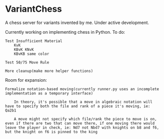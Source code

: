 # VariantChess
A chess server for variants invented by me. Under active development.

Currently working on implementing chess in Python. To do:

    Test Insufficient Material
        KvK
        KBvK KNvK
        KBvKB same color
    
    Test 50/75 Move Rule

    More cleanup(make more helper functions)
    
Room for expansion:

    Formalize notation-based moving(currently runner.py uses an incomplete implementation as a temporary interface)

        In theory, it's possible that a move in algebraic notation will have to specify both the file and rank of a piece it's moving, ie: Qa2b1
        
        A move might not specify which file/rank the piece to move is on, even if there are two that can move there, if one moving there would leave the player in check, ie: Nd7 not Nbd7 with knights on b8 and f6, but the knight on f6 is pinned to the king